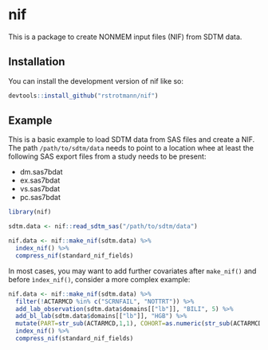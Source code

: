 
<!-- README.md is generated from README.Rmd. Please edit that file -->

# nif

<!-- badges: start -->
<!-- badges: end -->

This is a package to create NONMEM input files (NIF) from SDTM data.

## Installation

You can install the development version of nif like so:

``` r
devtools::install_github("rstrotmann/nif")
```

## Example

This is a basic example to load SDTM data from SAS files and create a
NIF. The path `/path/to/sdtm/data` needs to point to a location whee at
least the following SAS export files from a study needs to be present:

- dm.sas7bdat
- ex.sas7bdat
- vs.sas7bdat
- pc.sas7bdat

``` r
library(nif)

sdtm.data <- nif::read_sdtm_sas("/path/to/sdtm/data")

nif.data <- nif::make_nif(sdtm.data) %>%
  index_nif() %>%
  compress_nif(standard_nif_fields)
```

In most cases, you may want to add further covariates after `make_nif()`
and before `ìndex_nif()`, consider a more complex example:

``` r
nif.data <- nif::make_nif(sdtm.data) %>%
  filter(!ACTARMCD %in% c("SCRNFAIL", "NOTTRT")) %>% 
  add_lab_observation(sdtm.data$domains[["lb"]], "BILI", 5) %>% 
  add_bl_lab(sdtm.data$domains[["lb"]], "HGB") %>% 
  mutate(PART=str_sub(ACTARMCD,1,1), COHORT=as.numeric(str_sub(ACTARMCD, 2, 2))) %>%
  index_nif() %>%
  compress_nif(standard_nif_fields)
```
